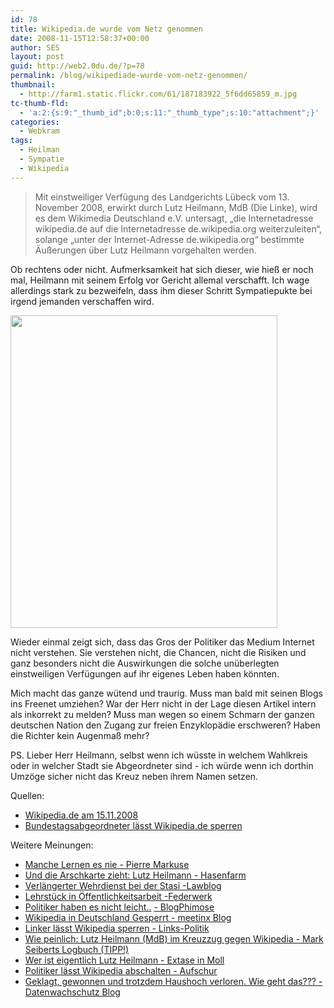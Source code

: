 ```yaml
---
id: 78
title: Wikipedia.de wurde vom Netz genommen
date: 2008-11-15T12:58:37+00:00
author: SES
layout: post
guid: http://web2.0du.de/?p=78
permalink: /blog/wikipediade-wurde-vom-netz-genommen/
thumbnail:
  - http://farm1.static.flickr.com/61/187183922_5f6dd65859_m.jpg
tc-thumb-fld:
  - 'a:2:{s:9:"_thumb_id";b:0;s:11:"_thumb_type";s:10:"attachment";}'
categories:
  - Webkram
tags:
  - Heilman
  - Sympatie
  - Wikipedia
---
```

> Mit einstweiliger Verfügung des Landgerichts Lübeck vom 13. November 2008, erwirkt durch Lutz Heilmann, MdB (Die Linke), wird es dem Wikimedia Deutschland e.V. untersagt, &#8222;die Internetadresse wikipedia.de auf die Internetadresse de.wikipedia.org weiterzuleiten&#8220;, solange &#8222;unter der Internet-Adresse de.wikipedia.org&#8220; bestimmte Äußerungen über Lutz Heilmann vorgehalten werden.

Ob rechtens oder nicht. Aufmerksamkeit hat sich dieser, wie hieß er noch mal, Heilmann mit seinem Erfolg vor Gericht allemal verschafft. Ich wage allerdings stark zu bezweifeln, dass ihm dieser Schritt Sympatiepukte bei irgend jemanden verschaffen wird.

[<img loading="lazy" class="aligncenter" title="I edit Wikipedia" src="http://farm3.static.flickr.com/2030/2453225588_bd12f72712.jpg" alt="" width="427" height="500" />](http://www.flickr.com/photos/mikeeperez/2453225588/sizes/m/)

Wieder einmal zeigt sich, dass das Gros der Politiker das Medium Internet nicht verstehen. Sie verstehen nicht, die Chancen, nicht die Risiken und ganz besonders nicht die Auswirkungen die solche unüberlegten einstweiligen Verfügungen auf ihr eigenes Leben haben könnten.

Mich macht das ganze wütend und traurig. Muss man bald mit seinen Blogs ins Freenet umziehen? War der Herr nicht in der Lage diesen Artikel intern als inkorrekt zu melden? Muss man wegen so einem Schmarn der ganzen deutschen Nation den Zugang zur freien Enzyklopädie erschweren? Haben die Richter kein Augenmaß mehr?

PS. Lieber Herr Heilmann, selbst wenn ich wüsste in welchem Wahlkreis oder in welcher Stadt sie Abgeordneter sind - ich würde wenn ich dorthin Umzöge sicher nicht das Kreuz neben ihrem Namen setzen.

Quellen:

  * [Wikipedia.de am 15.11.2008](http://www.wikipedia.de/)
  * [Bundestagsabgeordneter lässt Wikipedia.de sperren](http://www.heise.de/newsticker/Bundestagsabgeordneter-laesst-wikipedia-de-sperren--/meldung/118930)

Weitere Meinungen:

  * [Manche Lernen es nie - Pierre Markuse](http://www.pierre-markuse.de/2008/11/15/lutz-heilmann-und-wikipedia-manche-lernen-es-nie/)
  * [Und die Arschkarte zieht: Lutz Heilmann - Hasenfarm](http://www.hasen-farm.de/2008/11/15/und-die-arschkarte-zieht-lutz-heilmann/)
  * [Verlängerter Wehrdienst bei der Stasi -Lawblog](http://www.lawblog.de/index.php/archives/2008/11/15/verlangerter-wehrdienst-bei-der-stasi/)
  * [Lehrstück in Öffentlichkeitsarbeit -Federwerk
](http://federwerk.de/2008/11/15/lehrstueck-in-oeffentlichkeitsarbeit/)
  * [Politiker haben es nicht leicht..](http://blog.phimose-info.de/2008/11/66-politiker-haben-es-nicht-leicht/) [- BlogPhimose](http://blog.phimose-info.de/2008/11/66-politiker-haben-es-nicht-leicht/)
  * [Wikipedia in Deutschland Gesperrt - meetinx Blog](http://www.meetinx.de/wordpress/wikipedia-in-deutschland-gesperrt/)
  * [Linker lässt Wikipedia sperren - Links-Politik](http://links-politik.de/2008/11/15/linker-lasst-wikipediade-sperren/)
  * [Wie peinlich: Lutz Heilmann (MdB) im Kreuzzug gegen Wikipedia - Mark Seiberts Logbuch (TIPP!)](http://www.mark.linkeblogs.de/2008/11/15/wie-peinlich-lutz-heilmann-mdb-im-kreuzzug-gegen-wikipedia/)
  * [Wer ist eigentlich Lutz Heilmann - Extase in Moll](http://www.finsblog.de/?p=227)
  * [Politiker lässt Wikipedia abschalten - Aufschur](http://www.aufschnur.de/2008-11/politiker-laesst-wikipedia-abschalten/)
  * [Geklagt, gewonnen und trotzdem Haushoch verloren. Wie geht das??? -Datenwachschutz Blog](http://www.blog.datenwachschutz.de/2008/11/geklagt-gewonnen-und-trotzdem-haushoch-verloren-wie-geht-das/)
